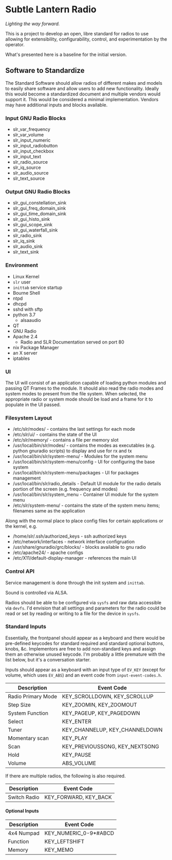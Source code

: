 # Subtle Lantern Radio

_Lighting the way forward._

This is a project to develop an open, libre standard for radios to use allowing
for extensibility, configurability, control, and experimentation by the
operator.

What's presented here is a baseline for the initial version.

## Software to Standardize

The Standard Software should allow radios of different makes and models to
easily share software and allow users to add new functionality. Ideally this
would become a standardized document and multiple vendors would support it.
This would be considered a minimal implementation. Vendors may have additional
inputs and blocks available.

### Input GNU Radio Blocks

* slr\_var\_frequency
* slr\_var\_volume
* slr\_input\_numeric
* slr\_input\_radiobutton
* slr\_input\_checkbox
* slr\_input\_text
* slr\_radio\_source
* slr\_iq\_source
* slr\_audio\_source
* slr\_text\_source

### Output GNU Radio Blocks

* slr\_gui\_constellation\_sink
* slr\_gui\_freq\_domain\_sink
* slr\_gui\_time\_domain\_sink
* slr\_gui\_histo\_sink
* slr\_gui\_scope\_sink
* slr\_gui\_waterfall\_sink
* slr\_radio\_sink
* slr\_iq\_sink
* slr\_audio\_sink
* slr\_text\_sink

### Environment

* Linux Kernel
* `slr` user
* `inittab` service startup
* Bourne Shell
* ntpd
* dhcpd
* sshd with sftp
* python 3.7
  * alsaaudio
* QT
* GNU Radio
* Apache 2.4
  * Radio and SLR Documentation served on port 80
* nix Package Manager
* an X server
* iptables

### UI

The UI will consist of an application capable of loading python modules and
passing QT Frames to the module. It should also read the radio modes and system
modes to present from the file system. When selected, the appropriate radio or
system mode should be load and a frame for it to populate in the UI passed.

### Filesystem Layout

* /etc/slr/modes/ - contains the last settings for each mode
* /etc/slr/ui/ - contains the state of the UI
* /etc/slr/memory/ - contains a file per memory slot
* /usr/local/bin/slr/modes/ - contains the modes as executables (e.g. python gnuradio scripts) to display and use for rx and tx
* /usr/local/bin/slr/system-menu/ - Modules for the system menu
* /usr/local/bin/slr/system-menu/config - UI for configuring the base system
* /usr/local/bin/slr/system-menu/packages - UI for packages management
* /usr/local/bin/slr/radio\_details - Default UI module for the radio details portion of the screen (e.g. frequency and modes) 
* /usr/local/bin/slr/system\_menu - Container UI module for the system menu
* /etc/slr/system-menu/ - contains the state of the system menu items; filenames same as the application

Along with the normal place to place config files for certain applications or the kernel, e.g.

* /home/slr/.ssh/authorized\_keys - ssh authorized keys
* /etc/network/interfaces - network interface configruation
* /usr/share/gnuradio/grc/blocks/ - blocks available to gnu radio
* /etc/apache24/ - apache configs
* /etc/X11/default-display-manager - references the main UI

### Control API

Service management is done through the init system and `inittab`.

Sound is controlled via ALSA.

Radios should be able to be configured via `sysfs` and raw data
accessible via `devfs`. I'd envision that all settings and parameters for the
radio could be read or set by reading or writing to a file for the device in
`sysfs`.


### Standard Inputs

Essentially, the frontpanel should appear as a keyboard and there would be
pre-defined keycodes for standard required and standard optional buttons,
knobs, &c. Implementors are free to add non-standard keys and assign them an
otherwise unused keycode. I'm probably a little premature with the list below,
but it's a conversation starter.

Inputs should appear as a keyboard with an input type of `EV_KEY` (except for
volume, which uses `EV_ABS`) and an event code from `input-event-codes.h`.

| Description           | Event Code                         |
| --------------------- | ---------------------------------- |
| Radio Primary Mode    | KEY\_SCROLLDOWN, KEY\_SCROLLUP     |
| Step Size             | KEY\_ZOOMIN, KEY\_ZOOMOUT          |
| System Function       | KEY\_PAGEUP, KEY\_PAGEDOWN         |
| Select                | KEY\_ENTER                         |
| Tuner                 | KEY\_CHANNELUP, KEY\_CHANNELDOWN   |
| Momentary scan        | KEY\_PLAY                          |
| Scan                  | KEY\_PREVIOUSSONG, KEY\_NEXTSONG   |
| Hold                  | KEY\_PAUSE                         |
| Volume                | ABS\_VOLUME                        |

If there are multiple radios, the following is also required.

| Description           | Event Code              |
| --------------------- | ----------              |
| Switch Radio          | KEY\_FORWARD, KEY\_BACK |

#### Optional Inputs

| Description           | Event Code
| --------------------- | ---------------------------------- |
| 4x4 Numpad            | KEY\_NUMERIC\_0-9\*#ABCD           |
| Function              | KEY\_LEFTSHIFT                     |
| Memory                | KEY\_MEMO                          |
